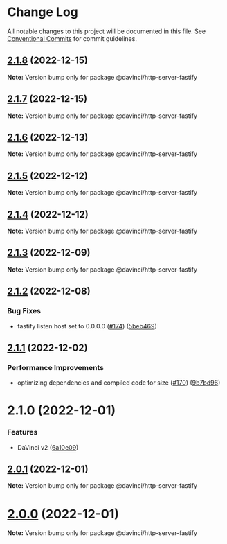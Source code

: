 # Change Log

All notable changes to this project will be documented in this file.
See [Conventional Commits](https://conventionalcommits.org) for commit guidelines.

## [2.1.8](https://github.com/HPInc/davinci/compare/@davinci/http-server-fastify@2.1.7...@davinci/http-server-fastify@2.1.8) (2022-12-15)

**Note:** Version bump only for package @davinci/http-server-fastify





## [2.1.7](https://github.com/HPInc/davinci/compare/@davinci/http-server-fastify@2.1.6...@davinci/http-server-fastify@2.1.7) (2022-12-15)

**Note:** Version bump only for package @davinci/http-server-fastify





## [2.1.6](https://github.com/HPInc/davinci/compare/@davinci/http-server-fastify@2.1.5...@davinci/http-server-fastify@2.1.6) (2022-12-13)

**Note:** Version bump only for package @davinci/http-server-fastify





## [2.1.5](https://github.com/HPInc/davinci/compare/@davinci/http-server-fastify@2.1.4...@davinci/http-server-fastify@2.1.5) (2022-12-12)

**Note:** Version bump only for package @davinci/http-server-fastify





## [2.1.4](https://github.com/HPInc/davinci/compare/@davinci/http-server-fastify@2.1.3...@davinci/http-server-fastify@2.1.4) (2022-12-12)

**Note:** Version bump only for package @davinci/http-server-fastify





## [2.1.3](https://github.com/HPInc/davinci/compare/@davinci/http-server-fastify@2.1.2...@davinci/http-server-fastify@2.1.3) (2022-12-09)

**Note:** Version bump only for package @davinci/http-server-fastify





## [2.1.2](https://github.com/HPInc/davinci/compare/@davinci/http-server-fastify@2.1.1...@davinci/http-server-fastify@2.1.2) (2022-12-08)


### Bug Fixes

* fastify listen host set to 0.0.0.0 ([#174](https://github.com/HPInc/davinci/issues/174)) ([5beb469](https://github.com/HPInc/davinci/commit/5beb469a749a19f41ee0dd5e61ab48a145f394cb))





## [2.1.1](https://github.com/HPInc/davinci/compare/@davinci/http-server-fastify@2.1.0...@davinci/http-server-fastify@2.1.1) (2022-12-02)


### Performance Improvements

* optimizing dependencies and compiled code for size ([#170](https://github.com/HPInc/davinci/issues/170)) ([9b7bd96](https://github.com/HPInc/davinci/commit/9b7bd96654479b8dd03faeb56e70476b15d4420f))





# 2.1.0 (2022-12-01)


### Features

* DaVinci v2 ([6a10e09](https://github.com/HPInc/davinci/commit/6a10e09e22c8561ee8d54c93d4fb8c7fe0d564a9))





## [2.0.1](https://github.com/HPInc/davinci/compare/@davinci/http-server-fastify@2.0.0-next.26...@davinci/http-server-fastify@2.0.1) (2022-12-01)

**Note:** Version bump only for package @davinci/http-server-fastify





# [2.0.0](https://github.com/HPInc/davinci/compare/@davinci/http-server-fastify@2.0.0-next.26...@davinci/http-server-fastify@2.0.0) (2022-12-01)

**Note:** Version bump only for package @davinci/http-server-fastify
